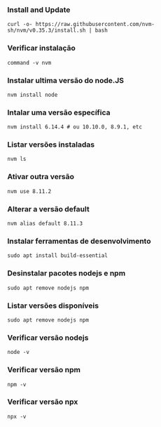 ### Install and Update
    curl -o- https://raw.githubusercontent.com/nvm-sh/nvm/v0.35.3/install.sh | bash

### Verificar instalação
    command -v nvm

### Instalar ultima versão do node.JS
    nvm install node

### Intalar uma versão específica
    nvm install 6.14.4 # ou 10.10.0, 8.9.1, etc

### Listar versões instaladas
    nvm ls

### Ativar outra versão
    nvm use 8.11.2

### Alterar a versão default
    nvm alias default 8.11.3

### Instalar ferramentas de desenvolvimento
    sudo apt install build-essential

### Desinstalar pacotes nodejs e npm
    sudo apt remove nodejs npm

### Listar versões disponíveis
    sudo apt remove nodejs npm

### Verificar versão nodejs
    node -v

### Verificar versão npm
    npm -v

### Verificar versão npx
    npx -v
